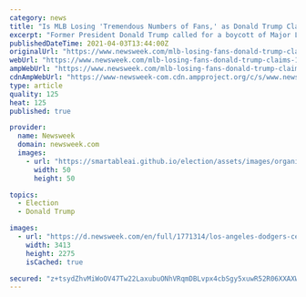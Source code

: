 ```yaml
---
category: news
title: "Is MLB Losing 'Tremendous Numbers of Fans,' as Donald Trump Claims?"
excerpt: "Former President Donald Trump called for a boycott of Major League Baseball (MLB) on Friday in response to their decision to move the All-Star Game out of Georgia due to the state's controversial new election law. \"Baseball is already losing tremendous ..."
publishedDateTime: 2021-04-03T13:44:00Z
originalUrl: "https://www.newsweek.com/mlb-losing-fans-donald-trump-claims-1580852"
webUrl: "https://www.newsweek.com/mlb-losing-fans-donald-trump-claims-1580852"
ampWebUrl: "https://www.newsweek.com/mlb-losing-fans-donald-trump-claims-1580852?amp=1"
cdnAmpWebUrl: "https://www-newsweek-com.cdn.ampproject.org/c/s/www.newsweek.com/mlb-losing-fans-donald-trump-claims-1580852?amp=1"
type: article
quality: 125
heat: 125
published: true

provider:
  name: Newsweek
  domain: newsweek.com
  images:
    - url: "https://smartableai.github.io/election/assets/images/organizations/newsweek.com-50x50.jpg"
      width: 50
      height: 50

topics:
  - Election
  - Donald Trump

images:
  - url: "https://d.newsweek.com/en/full/1771314/los-angeles-dodgers-celebrate-their-victory.jpg"
    width: 3413
    height: 2275
    isCached: true

secured: "z+tsydZhvMiWoOV47Tw22LaxubuONhVRqmDBLvpx4cbSgy5xuwR52R06XXAXWPensBWe6L3vRWMb+2dLsSa9/zz4gmzYOAkNrRkuGjinykqSBbhWqTdtGZZUFI1n3AiKsVGFKBFnPEwAvflbuYjYNHIELAn9ZE/pK7PWhqUrTk7GpYuac7FXIcI9lxRPJ357F6aVeXOrjFxZGIn9EqjhSdm+WZIWFAmEoGibvkAWZRKppy/3wfEa+d8ZwJjVoe7oIhGVQdbLigy12WtbxsExj7EF5tm88J4E9nJpr6WEQlPY7eoGxII1t2PW1DCvLA2zez8QXa+aFPXgGtj2fPlOA+vUvehKb7I9SC0ix+xSPpM=;SBEcTFp519800YOZFiI2IQ=="
---
```


